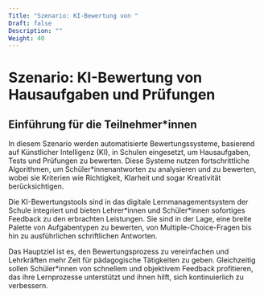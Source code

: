 ```yaml
---
Title: "Szenario: KI-Bewertung von "
Draft: false
Description: ""
Weight: 40
---
```



# Szenario: KI-Bewertung von Hausaufgaben und Prüfungen

## Einführung für die Teilnehmer\*innen

In diesem Szenario werden automatisierte Bewertungssysteme, basierend auf Künstlicher Intelligenz (KI), in Schulen eingesetzt, um Hausaufgaben, Tests und Prüfungen zu bewerten. Diese Systeme nutzen fortschrittliche Algorithmen, um Schüler\*innenantworten zu analysieren und zu bewerten, wobei sie Kriterien wie Richtigkeit, Klarheit und sogar Kreativität berücksichtigen.

Die KI-Bewertungstools sind in das digitale Lernmanagementsystem der Schule integriert und bieten Lehrer\*innen und Schüler\*innen sofortiges Feedback zu den erbrachten Leistungen. Sie sind in der Lage, eine breite Palette von Aufgabentypen zu bewerten, von Multiple-Choice-Fragen bis hin zu ausführlichen schriftlichen Antworten.

Das Hauptziel ist es, den Bewertungsprozess zu vereinfachen und Lehrkräften mehr Zeit für pädagogische Tätigkeiten zu geben. Gleichzeitig sollen Schüler\*innen von schnellem und objektivem Feedback profitieren, das ihre Lernprozesse unterstützt und ihnen hilft, sich kontinuierlich zu verbessern.


